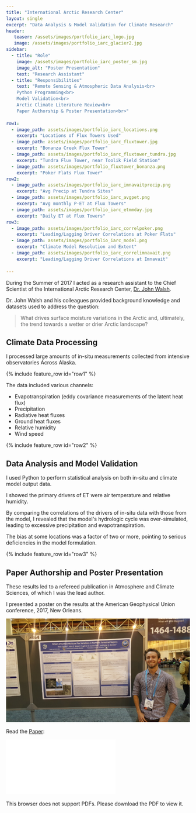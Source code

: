 ```yaml
---
title: "International Arctic Research Center"
layout: single
excerpt: "Data Analysis & Model Validation for Climate Research"
header:
   teaser: /assets/images/portfolio_iarc_logo.jpg
   image: /assets/images/portfolio_iarc_glacier2.jpg
sidebar:
  - title: "Role"
    image: /assets/images/portfolio_iarc_poster_sm.jpg
    image_alt: "Poster Presentation"
    text: "Research Assistant"
  - title: "Responsibilities"
    text: "Remote Sensing & Atmospheric Data Analysis<br>
    Python Programming<br>
    Model Validation<br>
    Arctic Climate Literature Review<br>
    Paper Authorship & Poster Presentation<br>"
    
row1:
  - image_path: assets/images/portfolio_iarc_locations.png
    excerpt: "Locations of Flux Towers Used"
  - image_path: assets/images/portfolio_iarc_fluxtower.jpg
    excerpt: "Bonanza Creek Flux Tower"
  - image_path: assets/images/portfolio_iarc_fluxtower_tundra.jpg
    excerpt: "Tundra Flux Tower, near Toolik Field Station"
  - image_path: assets/images/portfolio_fluxtower_bonanza.png
    excerpt: "Poker Flats Flux Tower"
row2:
  - image_path: assets/images/portfolio_iarc_imnavaitprecip.png
    excerpt: "Avg Precip at Tundra Sites"
  - image_path: assets/images/portfolio_iarc_avgpet.png
    excerpt: "Avg monthly P-ET at Flux Towers"
  - image_path: assets/images/portfolio_iarc_etmmday.jpg
    excerpt: "Daily ET at Flux Towers"
row3:
  - image_path: assets/images/portfolio_iarc_correlpoker.png
    excerpt: "Leading/Lagging Driver Correlations at Poker Flats"
  - image_path: assets/images/portfolio_iarc_model.png
    excerpt: "Climate Model Resolution and Extent"
  - image_path: assets/images/portfolio_iarc_correlimnavait.png
    excerpt: "Leading/Lagging Driver Correlations at Imnavait"

---
```


During the Summer of 2017 I acted as a research assistant to the Chief Scientist of the International Arctic Research Center, [Dr. John Walsh](https://uaf-iarc.org/?directory_entry=john-walsh).

Dr. John Walsh and his colleagues provided background knowledge and datasets used to address the question:

> What drives surface moisture variations in the Arctic and, ultimately, the trend towards a wetter or drier Arctic landscape? 



## Climate Data Processing

I processed large amounts of in-situ measurements collected from intensive observatories Across Alaska. 

{% include feature_row id="row1" %}

The data included various channels:
- Evapotranspiration (eddy covariance measurements of the latent heat flux)
- Precipitation
- Radiative heat fluxes
- Ground heat fluxes
- Relative humidity
- Wind speed

{% include feature_row id="row2" %}


## Data Analysis and Model Validation

I used Python to perform  statistical analysis on both in-situ and climate model output data. 

I showed the primary drivers of ET were air temperature and relative humidity. 


By comparing the correlations of the drivers of in-situ data with those from the model, I revealed that the model's hydrologic cycle was over-simulated, leading to excessive precipitation and evapotranspiration.

The bias at some locations was a factor of two or more, pointing to serious deficiencies in the model formulation. 

{% include feature_row id="row3" %}


## Paper Authorship and Poster Presentation

These results led to a refereed publication in Atmosphere and Climate Sciences, of which I was the lead author.

I presented a poster on the results at the American Geophysical Union conference, 2017, New Orleans.

<img src="/assets/images/portfolio_iarc_poster.jpg" alt="IARC Poster Presentation at AGU">

Read the [Paper](/assets/pdfs/RF_AtmosphericandClimateSciences(FischerWalshetal).pdf):


<object data="/assets/pdfs/RF_AtmosphericandClimateSciences(FischerWalshetal).pdf" type="application/pdf" width="700px" height="1000px">
    <embed src="/assets/pdfs/RF_AtmosphericandClimateSciences(FischerWalshetal).pdf">
        <p>This browser does not support PDFs. Please download the PDF to view it.</p>
    </embed>
</object>
